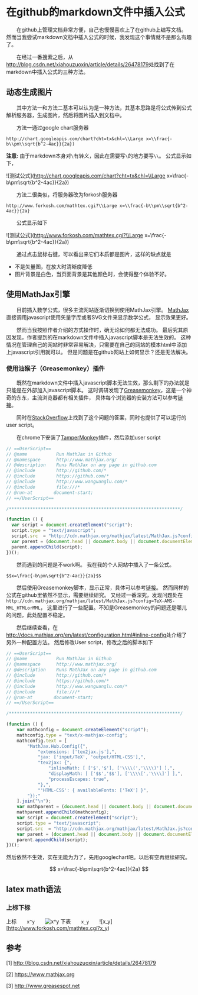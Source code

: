 # 在github的markdown文件中插入公式

&emsp;&emsp;在github上管理文档非常方便，自己也慢慢喜欢上了在github上编写文档。
然而当我尝试markdown文档中插入公式的时候，我发现这个事情就不是那么有趣了。

&emsp;&emsp;在经过一番搜索之后，从<http://blog.csdn.net/xiahouzuoxin/article/details/26478179>处找到了在markdown中插入公式的三种方法。

## 动态生成图片
&emsp;&emsp;其中方法一和方法二基本可以认为是一种方法，其基本思路是将公式传到公式解析服务器，生成图片，然后将图片插入到文档中。

&emsp;&emsp;方法一通过google chart服务器

```
http://chart.googleapis.com/chart?cht=tx&chl=\\Large x=\\frac{-b\\pm\\sqrt{b^2-4ac}}{2a})
```
**注意:** 由于markdown本身对```\```有转义，因此在需要写```\```的地方要写```\\```。
公式显示如下，

![测试公式](http://chart.googleapis.com/chart?cht=tx&chl=\\Large x=\\frac{-b\\pm\\sqrt{b^2-4ac}}{2a})

&emsp;&emsp;方法二很类似，将服务器改为forkosh服务器

```
http://www.forkosh.com/mathtex.cgi?\\Large x=\\frac{-b\\pm\\sqrt{b^2-4ac}}{2a}
```

&emsp;&emsp;公式显示如下

![测试公式](http://www.forkosh.com/mathtex.cgi?\\Large x=\\frac{-b\\pm\\sqrt{b^2-4ac}}{2a})

&emsp;&emsp;通过点击鼠标右键，可以看出来它们本质都是图片，这样的缺点就是
* 不是矢量图，在放大时清晰度降低
* 图片背景是白色，当页面背景是其他颜色时，会使得整个体验不好。

## 使用MathJax引擎
&emsp;&emsp;目前插入数学公式，很多主流网站逐渐切换到使用MathJax引擎。
[MathJax][mathjax-website]直接调用javascript使用矢量字库或者SVG文件来显示数学公式，
显示效果更好。

&emsp;&emsp;然而当我按照作者介绍的方式操作时，确无论如何都无法成功。
最后究其原因发现，作者提到的在markdown文件中插入javascript脚本是无法生效的。
这种情况在管理自己的网站时非常容易解决，只需要在自己的网站的模本html中添加上javascript引用就可以。
但是问题是在github网站上如何显示？还是无法解决。

### 使用油猴子（Greasemonkey）插件
&emsp;&emsp;既然在markdown文件中插入javascript脚本无法生效，那么剩下的办法就是只能是在外部加入javascript脚本。
这时调研发现了[Greasemonkey][greasemonkey-website]，这是一个神奇的东东，主流浏览器都有相关插件，
具体每个浏览器的安装方法可以参考[链接](http://meta.math.stackexchange.com/questions/4208/a-prototype-for-incremental-preview-updates)。

&emsp;&emsp;同时在[StackOverflow](http://stackoverflow.com/questions/11255900/mathjax-support-in-github-using-a-chrome-browser-plugin/11284227#11284227)上找到了这个问题的答案，同时也提供了可以运行的user script。

&emsp;&emsp;在chrome下安装了[TamperMonkey][tampermonkey-website]插件，然后添加user script

```javascript
// ==UserScript==
// @name           Run MathJax in Github
// @namespace      http://www.mathjax.org/
// @description    Runs MathJax on any page in github.com
// @include        http://github.com/*
// @include        https://github.com/*
// @include        http://www.wanguanglu.com/*
// @include        file:///*
// @run-at        document-start;
// ==/UserScript==

/*****************************************************************/

(function () {
  var script = document.createElement("script");
  script.type = "text/javascript";
  script.src  = "http://cdn.mathjax.org/mathjax/latest/MathJax.js?config=TeX-AMS-MML_HTMLorMML";
  var parent = (document.head || document.body || document.documentElement);
  parent.appendChild(script);
})();
```

&emsp;&emsp;然而遇到的问题是不work啊。
我在我的个人网站中插入了一条公式。
```
$$x=\frac{-b\pm\sqrt{b^2-4ac}}{2a}$$
```
&emsp;&emsp;然后使用Greasemonkey脚本，显示正常，具体可以参考[链接](http://www.wanguanglu.com/gossip)。
然而同样的公式在github里依然不显示，需要继续研究。
又经过一番深究，发现问题处在```http://cdn.mathjax.org/mathjax/latest/MathJax.js?config=TeX-AMS-MML_HTMLorMML```，
这里进行了一些配置。不知是Greasemonkey的问题还是哪儿的问题，此处配置不稳定。

&emsp;&emsp;然后继续查看，在<http://docs.mathjax.org/en/latest/configuration.html#inline-config>处介绍了另外一种配置方法。
然后修改User script，修改之后的脚本如下
```javascript
// ==UserScript==
// @name           Run MathJax in Github
// @namespace      http://www.mathjax.org/
// @description    Runs MathJax on any page in github.com
// @include        http://github.com/*
// @include        https://github.com/*
// @include        http://www.wanguanglu.com/*
// @include        file:///*
// @run-at        document-start;
// ==/UserScript==

/*****************************************************************/

(function () {
    var mathconfig = document.createElement("script");
    mathconfig.type = "text/x-mathjax-config";
    mathconfig.text = [
        "MathJax.Hub.Config({",
            "extensions: ['tex2jax.js'],",
            "jax: ['input/TeX', 'output/HTML-CSS'],",
            "tex2jax: {",
                "inlineMath: [ ['$','$'], ['\\\\(','\\\\)'] ],",
                "displayMath: [ ['$$','$$'], ['\\\\[','\\\\]'] ],",
                "processEscapes: true",
            "},",
            "'HTML-CSS': { availableFonts: ['TeX'] }",
        "});"
    ].join("\n");
    var mathparent = (document.head || document.body || document.documentElement);
    mathparent.appendChild(mathconfig);
    var script = document.createElement("script");
    script.type = "text/javascript";
    script.src  = "http://cdn.mathjax.org/mathjax/latest/MathJax.js?config=TeX-AMS-MML_HTMLorMML";
    var parent = (document.head || document.body || document.documentElement);
    parent.appendChild(script);
})();
```

然后依然不生效，实在无能为力了，先用googlechart吧。以后有空再继续研究。


$$
x=\frac{-b\pm\sqrt{b^2-4ac}}{2a}
$$


## latex math语法
### 上标下标
上标&emsp;&emsp;```x^y```&emsp;&emsp;![x^y](http://www.forkosh.com/mathtex.cgi?x^y)
下表&emsp;&emsp;```x_y```&emsp;&emsp;![x_y][http://www.forkosh.com/mathtex.cgi?x_y)



## 参考
[1] <http://blog.csdn.net/xiahouzuoxin/article/details/26478179>

[2] <https://www.mathjax.org>

[3] <http://www.greasespot.net>

[mathjax-website]: https://www.mathjax.org
[greasemonkey-website]:www.greasespot.net
[tampermonkey-website]:https://www.google.com.hk/url?sa=t&rct=j&q=&esrc=s&source=web&cd=1&ved=0ahUKEwjJ4qX2yqHMAhVIjZQKHVPABRoQFggeMAA&url=%68%74%74%70%73%3a%2f%2f%63%68%72%6f%6d%65%2e%67%6f%6f%67%6c%65%2e%63%6f%6d%2f%77%65%62%73%74%6f%72%65%2f%64%65%74%61%69%6c%2f%74%61%6d%70%65%72%6d%6f%6e%6b%65%79%2f%64%68%64%67%66%66%6b%6b%65%62%68%6d%6b%66%6a%6f%6a%65%6a%6d%70%62%6c%64%6d%70%6f%62%66%6b%66%6f%3f%68%6c%3d%7a%68%2d%43%4e&usg=AFQjCNGz6TBBSuW4e26RzTalotV4aygN5A
